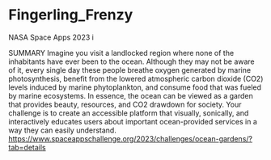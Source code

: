 # Fingerling_Frenzy
NASA Space Apps 2023
i



SUMMARY
Imagine you visit a landlocked region where none of the inhabitants have ever been to the ocean. Although they may not be aware of it, every single day these people breathe oxygen generated by marine photosynthesis, benefit from the lowered atmospheric carbon dioxide (CO2) levels induced by marine phytoplankton, and consume food that was fueled by marine ecosystems. In essence, the ocean can be viewed as a garden that provides beauty, resources, and CO2 drawdown for society. Your challenge is to create an accessible platform that visually, sonically, and interactively educates users about important ocean-provided services in a way they can easily understand.
https://www.spaceappschallenge.org/2023/challenges/ocean-gardens/?tab=details

